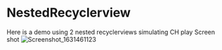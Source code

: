 # NestedRecyclerview
Here is a demo using 2 nested recyclerviews simulating CH play
Screen shot
![Screenshot_1631461123](https://user-images.githubusercontent.com/89647236/132993999-28f9ee97-af5d-40a8-81ff-bd3bda1217ed.png)
